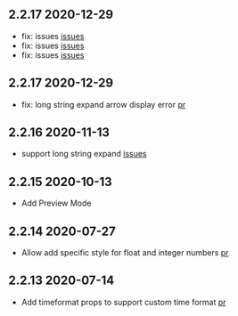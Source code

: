 ## 2.2.17 2020-12-29

- fix: issues  [issues](https://github.com/chenfengjw163/vue-json-viewer/issues/64)
- fix: issues  [issues](https://github.com/chenfengjw163/vue-json-viewer/issues/65)
- fix: issues  [issues](https://github.com/chenfengjw163/vue-json-viewer/issues/66)

## 2.2.17 2020-12-29

- fix: long string expand arrow display error  [pr](https://github.com/chenfengjw163/vue-json-viewer/pull/62)

## 2.2.16 2020-11-13

- support long string expand [issues](https://github.com/chenfengjw163/vue-json-viewer/issues/60)

## 2.2.15 2020-10-13

- Add Preview Mode 

## 2.2.14 2020-07-27

- Allow add specific style for float and integer numbers [pr](https://github.com/chenfengjw163/vue-json-viewer/pull/51)


## 2.2.13 2020-07-14

- Add timeformat props to support custom time format [pr](https://github.com/chenfengjw163/vue-json-viewer/pull/48)